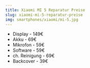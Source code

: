 ```yaml
---
title: Xiaomi MI 5 Reparatur Preise
slug: xiaomi-mi-5-reparatur-preise
img: smartphones/xiaomi/mi-5.jpg
---
```


- Display - 149€
- Akku - 69€
- Mikrofon - 59€
- Software - 59€
- ch. Reinigung - 69€
- Backcover - 39€